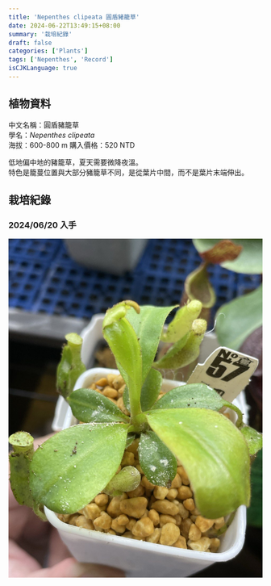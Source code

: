 ```yaml
---
title: 'Nepenthes clipeata 圓盾豬籠草'
date: 2024-06-22T13:49:15+08:00
summary: '栽培紀錄'
draft: false
categories: ['Plants']
tags: ['Nepenthes', 'Record']
isCJKLanguage: true
---
```


## 植物資料

中文名稱：圓盾豬籠草  
學名：*Nepenthes clipeata*  
海拔：600-800 m
購入價格：520 NTD  

低地偏中地的豬籠草，夏天需要微降夜溫。  
特色是籠蔓位置與大部分豬籠草不同，是從葉片中間，而不是葉片末端伸出。  

## 栽培紀錄

### 2024/06/20 入手

![2024-06-20](./images/2024-06-20.jpg)
